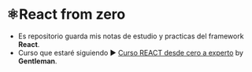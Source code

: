 # ⚛️React from zero
* Es repositorio guarda mis notas de estudio y practicas del framework **React**.
* Curso que estaré siguiendo ▶️ [Curso REACT desde cero a experto](https://www.youtube.com/watch?v=GMnWXlJnbNo&t=457s) by **Gentleman**. 
